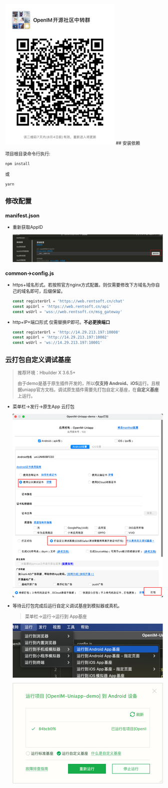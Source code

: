 <img src="https://github.com/OpenIMSDK/OpenIM-Docs/blob/main/docs/images/WechatIMG20.jpeg" alt="image" style="width: 350px; " />
## 安装依赖

项目根目录命令行执行:

```bash
npm install
```

或

```bash
yarn
```



## 修改配置

### manifest.json

- 重新获取AppID

  ![image-20221209192155845](./doc/config.png)


### common->config.js

- https+域名形式。若按照官方nginx方式配置。则仅需要修改下方域名为你自己的域名即可，后缀保留。

  ```javascript
  const registerUrl = 'https://web.rentsoft.cn/chat'
  const apiUrl = 'https://web.rentsoft.cn/api'
  const wsUrl = 'wss://web.rentsoft.cn/msg_gateway'
  ```

- http+IP+端口形式 仅需替换IP即可。**不必更换端口**

  ```javascript
  const registerUrl = 'http://14.29.213.197:10008'
  const apiUrl = 'http://14.29.213.197:10002'
  const wsUrl = 'ws://14.29.213.197:10001'
  ```


## 云打包自定义调试基座

> 推荐环境：Hbuilder X 3.6.5+
>
> 由于demo是基于原生插件开发的，所以**仅支持 Android、iOS**运行。且根据uniapp官方文档，调试原生插件需要先打包自定义基座，在**自定义基座**上运行。

- 菜单栏->发行->原生App 云打包

  ![image-20221209185322626](./doc/build.png)

- 等待云打包完成后运行自定义调试基座到模拟器或真机。

  > 菜单栏->运行->运行到 App基座

  ![image-20221209185717429](./doc/run.png)

  ![image-20221209185815575](./doc/run2.png)
